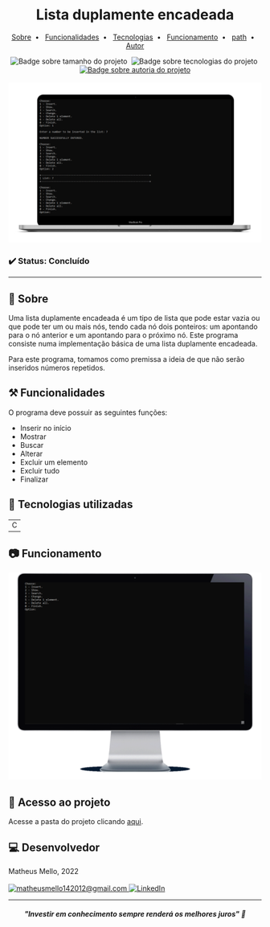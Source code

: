 <h1 align="center">Lista duplamente encadeada</h1>

<p align="center">
    <a title="Sobre" href="#-sobre">Sobre</a>&nbsp;&nbsp;•&nbsp;&nbsp;  
    <a title="Funcionalidades" href="#%EF%B8%8F-funcionalidades">Funcionalidades</a>&nbsp;&nbsp;•&nbsp;&nbsp;
    <a title="Tecnologias" href="#-tecnologias-utilizadas">Tecnologias</a>&nbsp;&nbsp;•&nbsp;&nbsp;
    <a title="Funcionamento" href="#-funcionamento">Funcionamento</a>&nbsp;&nbsp;•&nbsp;&nbsp;
    <a title="path" href="#-acesso-ao-projeto">path</a>&nbsp;&nbsp;•&nbsp;&nbsp;
    <a title="Autor" href="#-desenvolvedor">Autor</a>
</p>
<div align="center">
    <img alt="Badge sobre tamanho do projeto" title="REPO SIZE - 1,50MB" src="https://img.shields.io/badge/REPO%20SIZE-1%2C50MB-blue"/>&nbsp;
    <img alt="Badge sobre tecnologias do projeto" title="TECNOLOGIAS - 1" src="https://img.shields.io/badge/TECNOLOGIAS-1-blue"/>&nbsp;
    <a href="https://github.com/mmmello">
        <img alt="Badge sobre autoria do projeto" title="AUTOR - MATHEUS MELLO" src="https://img.shields.io/badge/AUTOR-MATHEUS%20MELLO-brightgreen"/>
    </a>
</div>
<br/>
<div align="center">
    <img alt="Imagem do site" src="src/img/imagem_topo.png"/>
</div>

### ✔️ Status: Concluído

<hr>

## 🔎 Sobre

Uma lista duplamente encadeada é um tipo de lista que pode estar vazia ou que pode ter um ou mais nós, tendo cada nó dois ponteiros: um apontando para o nó anterior e um apontando para o próximo nó.
Este programa consiste numa implementação básica de uma lista duplamente encadeada.

Para este programa, tomamos como premissa a ideia de que não serão inseridos números repetidos.

## ⚒️ Funcionalidades

O programa deve possuir as seguintes funções:

* Inserir no início
* Mostrar
* Buscar
* Alterar
* Excluir um elemento
* Excluir tudo
* Finalizar

## 🚀 Tecnologias utilizadas
<table>
    <tr>
        <td>C</td>
    </tr>
</table>

## 📷 Funcionamento

<div align="center">
    <img alt="Gif do funcionamento do programa" src="src/img/gif_funcionamento.gif"/>
</div>

## 📂 Acesso ao projeto 

Acesse a pasta do projeto clicando <a href="https://github.com/mmmello/Doubly-chained-list/tree/main/src">aqui</a>.

## 💻 Desenvolvedor
Matheus Mello, 2022
<br/>
<br/>
<a href = "mailto:matheusmello142012@gmail.com" target="_blank">
      <img title="matheusmello142012@gmail.com" src="https://img.shields.io/badge/Gmail-D14836?style=for-the-badge&logo=gmail&logoColor=white">
</a>
<a href = "https://www.linkedin.com/in/matheus-mello-da-silva/" target="_blank">
<img title="LinkedIn" alt="LinkedIn" src="https://img.shields.io/badge/LinkedIn-0077B5?style=for-the-badge&logo=linkedin&logoColor=white"/>
</a>

<hr>

<i><h4 align="center">"Investir em conhecimento sempre renderá os melhores juros" 💭</h4></i>
